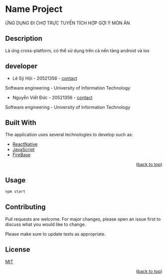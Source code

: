 <a name="readme-top"></a>
# Name Project
ỨNG DỤNG ĐI CHỢ TRỰC TUYẾN TÍCH HỢP GỢI Ý MÓN ĂN


## Description
Là ứng cross-platform, có thể sử dụng trên cả nền tảng android và ios

## developer

* Lê Sỹ Hội - 20521356 - [contact](https://www.facebook.com/syhoi.le.9)
 
Software engineering - University of Information Technology
    
* Nguyễn Viết Đức - 20521356 - [contact](https://www.facebook.com/profile.php?id=100036802758523)
   
Software engineering - University of Information Technology 

## Built With

The application uses several technologies to develop such as:

* [ReactNative](https://reactnative.dev/)
* [JavaScript](https://www.javascript.com/)
* [FireBase](https://firebase.google.com/)

<p align="right">(<a href="#readme-top">back to top</a>)</p>

## Usage

```python
npm start
```

## Contributing

Pull requests are welcome. For major changes, please open an issue first
to discuss what you would like to change.

Please make sure to update tests as appropriate.

## License

[MIT](https://choosealicense.com/licenses/mit/)

<p align="right">(<a href="#readme-top">back to top</a>)</p>
